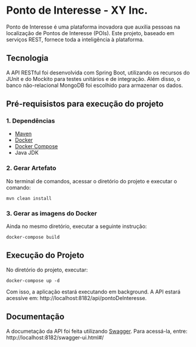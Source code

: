 # Ponto de Interesse - XY Inc.

Ponto de Interesse é uma plataforma inovadora que auxilia pessoas na localização de Pontos de Interesse (POIs). Este projeto, baseado em serviços REST, fornece toda a inteligência à plataforma.

## Tecnologia

A API RESTful foi desenvolvida com Spring Boot, utilizando os recursos do JUnit e do Mockito para testes unitários e de integração. Além disso, o banco não-relacional MongoDB foi escolhido para armazenar os dados.

## Pré-requisistos para execução do projeto
### 1. Dependências
- [Maven](https://maven.apache.org/install.html)
- [Docker](https://docs.docker.com/install/)
- [Docker Compose](https://docs.docker.com/compose/install/)
- Java JDK

### 2. Gerar Artefato
No terminal de comandos, acessar o diretório do projeto e executar o comando:
```
mvn clean install
``` 
### 3. Gerar as imagens do Docker
Ainda no mesmo diretório, executar a seguinte instrução:
```
docker-compose build
``` 

## Execução do Projeto
No diretório do projeto, executar:
```
docker-compose up -d
``` 
Com isso, a aplicação estará executando em background. A API estará acessíve em: http://localhost:8182/api/pontoDeInteresse.

## Documentação
A documetação da API foi feita utilizando [Swagger](https://swagger.io/). Para acessá-la, entre: http://localhost:8182/swagger-ui.html#/
